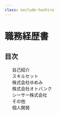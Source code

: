 ```yaml
---
class: exclude-hashira
---
```


# 職務経歴書

<nav id="toc" role="doc-toc">

## 目次

1. [自己紹介](profile.html)
1. [スキルセット](skill.html)
1. [株式会社ゆめみ](yumemi.html)
1. [株式会社オトバンク](otobank.html)
1. [シーサー株式会社](seesaa.html)
1. [その他](others.html)
1. [個人開発](hobby.html)

</nav>

